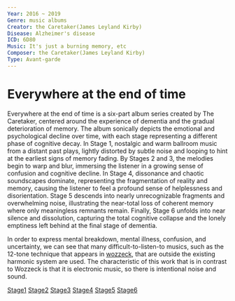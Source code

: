 ```yaml
---
Year: 2016 ~ 2019 
Genre: music albums
Creator: the Caretaker(James Leyland Kirby)
Disease: Alzheimer's disease
ICD: 6D80
Music: It's just a burning memory, etc
Composer: the Caretaker(James Leyland Kirby)
Type: Avant-garde
---
```


# Everywhere at the end of time

Everywhere at the end of time is a six-part album series created by The Caretaker, centered around the experience of dementia and the gradual deterioration of memory. The album sonically depicts the emotional and psychological decline over time, with each stage representing a different phase of cognitive decay. In Stage 1, nostalgic and warm ballroom music from a distant past plays, lightly distorted by subtle noise and looping to hint at the earliest signs of memory fading. By Stages 2 and 3, the melodies begin to warp and blur, immersing the listener in a growing sense of confusion and cognitive decline. In Stage 4, dissonance and chaotic soundscapes dominate, representing the fragmentation of reality and memory, causing the listener to feel a profound sense of helplessness and disorientation. Stage 5 descends into nearly unrecognizable fragments and overwhelming noise, illustrating the near-total loss of coherent memory where only meaningless remnants remain. Finally, Stage 6 unfolds into near silence and dissolution, capturing the total cognitive collapse and the lonely emptiness left behind at the final stage of dementia.

In order to express mental breakdown, mental illness, confusion, and uncertainty, we can see that many difficult-to-listen-to musics, such as the 12-tone technique that appears in [wozzeck](jang_geunyeong.md), that are outside the existing harmonic system are used. The characteristic of this work that is in contrast to Wozzeck is that it is electronic music, so there is intentional noise and sound.

[Stage1](https://www.youtube.com/watch?v=wPOF5FgG3DU&list=OLAK5uy_mojBy7gXjbb-DCXjYCTWz1lp30IcEeZMQ)
[Stage2](https://www.youtube.com/watch?v=I-xn5w8VXVQ&list=OLAK5uy_kz9wNQpu4cF3awH9pilOd_pkwhrbEE1xM)
[Stage3](https://www.youtube.com/watch?v=ca6R3qfmN5U&list=OLAK5uy_k4s7OrxbRBis9ArGFvXjC19ZyGe8HuGOA)
[Stage4](https://www.youtube.com/watch?v=QlqHpMdO2vc&list=OLAK5uy_lNfBJWbS2njoIiW802Gbcy94ljo37bS8E)
[Stage5](https://www.youtube.com/watch?v=wCIFWLWxHwM&list=OLAK5uy_kaRq_IjkSYoPmqR5eHQ7-erevT8IMFJYA)
[Stage6](https://www.youtube.com/watch?v=hNY4putr7-I&list=OLAK5uy_kk5jHTM05i-WrK41Mlk2wW2WwYyPbcS8A)
